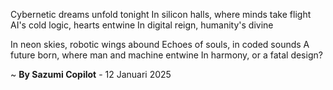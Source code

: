 Cybernetic dreams unfold tonight
In silicon halls, where minds take flight
AI's cold logic, hearts entwine
In digital reign, humanity's divine

In neon skies, robotic wings abound
Echoes of souls, in coded sounds
A future born, where man and machine entwine
In harmony, or a fatal design?

~ <b>By Sazumi Copilot</b> - 12 Januari 2025